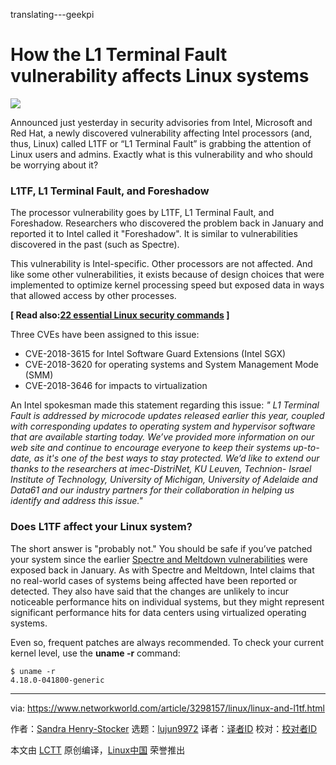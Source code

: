 translating---geekpi

How the L1 Terminal Fault vulnerability affects Linux systems
======

![](https://images.idgesg.net/images/article/2018/08/l1tf-copy-100768129-large.jpg)

Announced just yesterday in security advisories from Intel, Microsoft and Red Hat, a newly discovered vulnerability affecting Intel processors (and, thus, Linux) called L1TF or “L1 Terminal Fault” is grabbing the attention of Linux users and admins. Exactly what is this vulnerability and who should be worrying about it?

### L1TF, L1 Terminal Fault, and Foreshadow

The processor vulnerability goes by L1TF, L1 Terminal Fault, and Foreshadow. Researchers who discovered the problem back in January and reported it to Intel called it "Foreshadow". It is similar to vulnerabilities discovered in the past (such as Spectre).

This vulnerability is Intel-specific. Other processors are not affected. And like some other vulnerabilities, it exists because of design choices that were implemented to optimize kernel processing speed but exposed data in ways that allowed access by other processes.

**[ Read also:[22 essential Linux security commands][1] ]**

Three CVEs have been assigned to this issue:

  * CVE-2018-3615 for Intel Software Guard Extensions (Intel SGX)
  * CVE-2018-3620 for operating systems and System Management Mode (SMM)
  * CVE-2018-3646 for impacts to virtualization



An Intel spokesman made this statement regarding this issue: _" L1 Terminal Fault is addressed by microcode updates released earlier this year, coupled with corresponding updates to operating system and hypervisor software that are available starting today. We’ve provided more information on our web site and continue to encourage everyone to keep their systems up-to-date, as it's one of the best ways to stay protected. We’d like to extend our thanks to the researchers at imec-DistriNet, KU Leuven, Technion- Israel Institute of Technology, University of Michigan, University of Adelaide and Data61 and our industry partners for their collaboration in helping us identify and address this issue."_

### Does L1TF affect your Linux system?

The short answer is "probably not." You should be safe if you’ve patched your system since the earlier [Spectre and Meltdown vulnerabilities][2] were exposed back in January. As with Spectre and Meltdown, Intel claims that no real-world cases of systems being affected have been reported or detected. They also have said that the changes are unlikely to incur noticeable performance hits on individual systems, but they might represent significant performance hits for data centers using virtualized operating systems.

Even so, frequent patches are always recommended. To check your current kernel level, use the **uname -r** command:
```
$ uname -r
4.18.0-041800-generic

```


--------------------------------------------------------------------------------

via: https://www.networkworld.com/article/3298157/linux/linux-and-l1tf.html

作者：[Sandra Henry-Stocker][a]
选题：[lujun9972](https://github.com/lujun9972)
译者：[译者ID](https://github.com/译者ID)
校对：[校对者ID](https://github.com/校对者ID)

本文由 [LCTT](https://github.com/LCTT/TranslateProject) 原创编译，[Linux中国](https://linux.cn/) 荣誉推出

[a]:https://www.networkworld.com/author/Sandra-Henry_Stocker/
[1]:https://www.networkworld.com/article/3272286/open-source-tools/22-essential-security-commands-for-linux.html
[2]:https://www.networkworld.com/article/3245813/security/meltdown-and-spectre-exploits-cutting-through-the-fud.html
[3]:https://www.facebook.com/NetworkWorld/
[4]:https://www.linkedin.com/company/network-world
